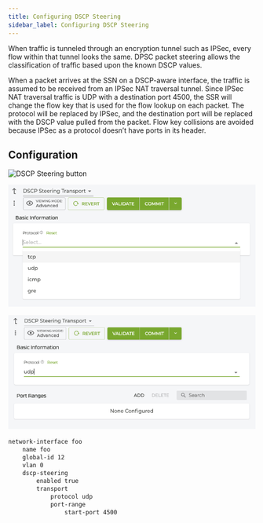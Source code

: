 ```yaml
---
title: Configuring DSCP Steering
sidebar_label: Configuring DSCP Steering
---
```


When traffic is tunneled through an encryption tunnel such as IPSec, every flow within that tunnel looks the same. DPSC packet steering allows the classification of traffic based upon the known DSCP values. 

When a packet arrives at the SSN on a DSCP-aware interface, the traffic is assumed to be received from an IPSec NAT traversal tunnel. Since IPSec NAT traversal traffic is UDP with a destination port 4500, the SSR will change the flow key that is used for the flow lookup on each packet. The protocol will be replaced by IPSec, and the destination port will be replaced with the DSCP value pulled from the packet. Flow key collisions are avoided because IPSec as a protocol doesn’t have ports in its header.

## Configuration

![DSCP Steering button](/img/dscp_steering1.png.png)

![DSCP Steering Info](/img/dscp_steering2.png)

![DSCP Steering Port Ranges](/img/dscp_steering3.png)

```
network-interface foo
    name foo
    global-id 12
    vlan 0
    dscp-steering
        enabled true
        transport
            protocol udp
            port-range
                start-port 4500

```

